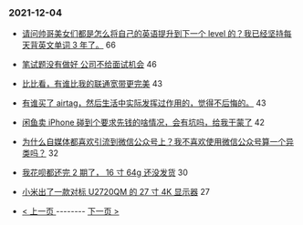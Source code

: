 ### 2021-12-04 
- [请问帅哥美女们都是怎么将自己的英语提升到下一个 level 的？我已经坚持每天背英文单词 3 年了。](https://www.v2ex.com/t/820008) 66
- [笔试题没有做好 公司不给面试机会](https://www.v2ex.com/t/819943) 46
- [比比看，有谁比我的联通宽带更完美](https://www.v2ex.com/t/819986) 43
- [有谁买了 airtag，然后生活中实际发挥过作用的，觉得不后悔的。](https://www.v2ex.com/t/819988) 43
- [闲鱼卖 iPhone 碰到个要求先钱的啥情况，会有坑吗，给我干蒙了](https://www.v2ex.com/t/819918) 42
- [为什么自媒体都喜欢引流到微信公众号上？我不喜欢使用微信公众号算一个异类吗？](https://www.v2ex.com/t/819980) 32
- [我花呗都还完 2 期了， 16 寸 64g 还没发货](https://www.v2ex.com/t/819959) 30
- [小米出了一款对标 U2720QM 的 27 寸 4K 显示器](https://www.v2ex.com/t/819957) 27 

- [ < 上一页 ](https://github.com/able8/v2ex-hot-record/blob/master/2021-12-03.md) -------- [ 下一页 > ](https://github.com/able8/v2ex-hot-record/blob/master/2021-12-05.md)